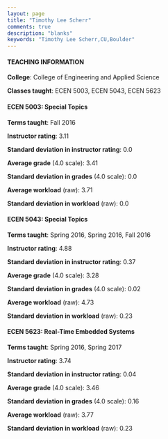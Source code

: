 ```yaml
---
layout: page
title: "Timothy Lee Scherr" 
comments: true
description: "blanks"
keywords: "Timothy Lee Scherr,CU,Boulder"
---
```

<head>
<script src="https://ajax.googleapis.com/ajax/libs/jquery/2.1.3/jquery.min.js"></script>
<script src="https://dl.dropboxusercontent.com/s/pc42nxpaw1ea4o9/highcharts.js?dl=0"></script>
<!-- <script src="../assets/js/highcharts.js"></script> -->
<style type="text/css">@font-face {
	font-family: "Bebas Neue";
	src: url(https://www.filehosting.org/file/details/544349/BebasNeue Regular.otf) format("opentype");
	}
	h1.Bebas { 
		font-family: "Bebas Neue", Verdana, Tahoma;
	}
</style>
</head>
	   
#### TEACHING INFORMATION

**College**: College of Engineering and Applied Science

**Classes taught**: ECEN 5003, ECEN 5043, ECEN 5623

#### ECEN 5003: Special Topics

**Terms taught**: Fall 2016

**Instructor rating**: 3.11

**Standard deviation in instructor rating**: 0.0

**Average grade** (4.0 scale): 3.41

**Standard deviation in grades** (4.0 scale): 0.0

**Average workload** (raw): 3.71

**Standard deviation in workload** (raw): 0.0

#### ECEN 5043: Special Topics

**Terms taught**: Spring 2016, Spring 2016, Fall 2016

**Instructor rating**: 4.88

**Standard deviation in instructor rating**: 0.37

**Average grade** (4.0 scale): 3.28

**Standard deviation in grades** (4.0 scale): 0.02

**Average workload** (raw): 4.73

**Standard deviation in workload** (raw): 0.23

#### ECEN 5623: Real-Time Embedded Systems

**Terms taught**: Spring 2016, Spring 2017

**Instructor rating**: 3.74

**Standard deviation in instructor rating**: 0.04

**Average grade** (4.0 scale): 3.46

**Standard deviation in grades** (4.0 scale): 0.16

**Average workload** (raw): 3.77

**Standard deviation in workload** (raw): 0.23

